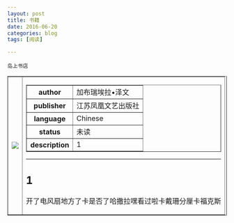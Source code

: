 ```yaml
---
layout: post
title: 书籍
date: 2016-06-20
categories: blog
tags: [阅读]

---
```


```
岛上书店
```

<html>
<body>

<table border="1">
  <tr>
    <td>
<img src = "https://images-cn.ssl-images-amazon.com/images/I/516miTaSDZL._AA160_.jpg">
    </td>
    <td>
    <table border="1">
    <tr>
    <th>author</th>
    <td>加布瑞埃拉•泽文</td>
    </tr>
    <tr>
    <th>publisher</th>
    <td>江苏凤凰文艺出版社</td>
    </tr>
    <tr>
    <th>language</th>
    <td>Chinese</td>
    </tr>
    <tr>
    <th>status</th>
    <td>未读</td>
    </tr>
    <tr>
    <th>description</th>
    <td>1</td>

  </tr>
</table>

---
1
---





开了电风扇地方了卡是否了哈撒拉嘿看过啦卡戴珊分厘卡福克斯